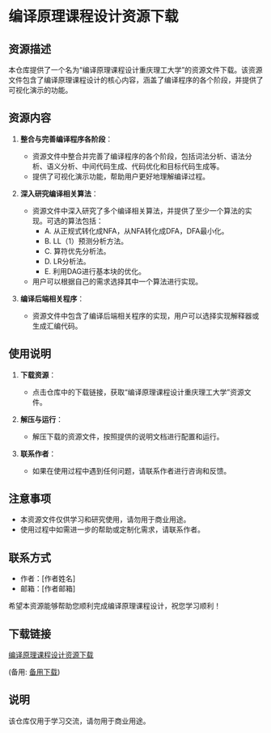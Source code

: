# 编译原理课程设计资源下载

## 资源描述

本仓库提供了一个名为“编译原理课程设计重庆理工大学”的资源文件下载。该资源文件包含了编译原理课程设计的核心内容，涵盖了编译程序的各个阶段，并提供了可视化演示的功能。

## 资源内容

1. **整合与完善编译程序各阶段**：
   - 资源文件中整合并完善了编译程序的各个阶段，包括词法分析、语法分析、语义分析、中间代码生成、代码优化和目标代码生成等。
   - 提供了可视化演示功能，帮助用户更好地理解编译过程。

2. **深入研究编译相关算法**：
   - 资源文件中深入研究了多个编译相关算法，并提供了至少一个算法的实现。可选的算法包括：
     - A. 从正规式转化成NFA，从NFA转化成DFA，DFA最小化。
     - B. LL（1）预测分析方法。
     - C. 算符优先分析法。
     - D. LR分析法。
     - E. 利用DAG进行基本块的优化。
   - 用户可以根据自己的需求选择其中一个算法进行实现。

3. **编译后端相关程序**：
   - 资源文件中包含了编译后端相关程序的实现，用户可以选择实现解释器或生成汇编代码。

## 使用说明

1. **下载资源**：
   - 点击仓库中的下载链接，获取“编译原理课程设计重庆理工大学”资源文件。

2. **解压与运行**：
   - 解压下载的资源文件，按照提供的说明文档进行配置和运行。

3. **联系作者**：
   - 如果在使用过程中遇到任何问题，请联系作者进行咨询和反馈。

## 注意事项

- 本资源文件仅供学习和研究使用，请勿用于商业用途。
- 使用过程中如需进一步的帮助或定制化需求，请联系作者。

## 联系方式

- 作者：[作者姓名]
- 邮箱：[作者邮箱]

希望本资源能够帮助您顺利完成编译原理课程设计，祝您学习顺利！

## 下载链接
[编译原理课程设计资源下载](https://pan.quark.cn/s/69ba1fffe14b) 

(备用: [备用下载](https://pan.baidu.com/s/146LNs9EkXsazFVF2NM8usQ?pwd=1234))

## 说明

该仓库仅用于学习交流，请勿用于商业用途。
